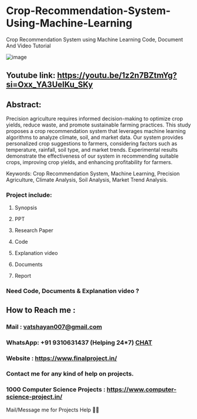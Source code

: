 # Crop-Recommendation-System-Using-Machine-Learning
Crop Recommendation System using Machine Learning Code, Document And Video Tutorial

![image](https://github.com/user-attachments/assets/dcbbde06-6bb5-45d1-87ea-ead510f6d946)

## Youtube link: https://youtu.be/1z2n7BZtmYg?si=Oxx_YA3UeIKu_SKy

## Abstract:
Precision agriculture requires informed decision-making to optimize crop yields, reduce waste, and promote sustainable farming practices. This study proposes a crop recommendation system that leverages machine learning algorithms to analyze climate, soil, and market data. Our system provides personalized crop suggestions to farmers, considering factors such as temperature, rainfall, soil type, and market trends. Experimental results demonstrate the effectiveness of our system in recommending suitable crops, improving crop yields, and enhancing profitability for farmers.

Keywords: Crop Recommendation System, Machine Learning, Precision Agriculture, Climate Analysis, Soil Analysis, Market Trend Analysis.

### Project include: 

1. Synopsis

2. PPT

3. Research Paper


4. Code

5. Explanation video

6. Documents

7. Report


### Need Code, Documents & Explanation video ? 

## How to Reach me :

### Mail : vatshayan007@gmail.com 

### WhatsApp: +91 9310631437 (Helping 24*7) **[CHAT](https://wa.me/message/CHWN2AHCPMAZK1)** 

### Website : https://www.finalproject.in/

### Contact me for any kind of help on projects.
### 1000 Computer Science Projects : https://www.computer-science-project.in/


Mail/Message me for Projects Help 🙏🏻
